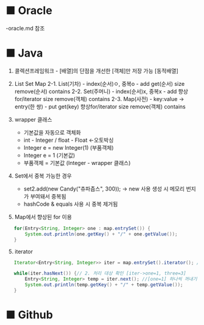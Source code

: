 # ■ Oracle
-oracle.md 참조

# ■ Java
 1. 콜렉션프레임워크 - [배열]의 단점을 개선한 [객체]만 저장 가능 [동적배열]
 2. List Set Map
    2-1. List(기차) - index(순서)ㅇ, 중복o 	- 	 add get(순서) size remove(순서) contains
    2-2. Set(주머니) - index(순서)x, 중복x 	- 	 add 향상for/iterator size remove(객체) contains
    2-3. Map(사전) - key:value -> entry(한 쌍) - put get(key) 향상for/iterator size remove(객체) contains

 3. wrapper 클래스
    - 기본값을 자동으로 객체화
    - int - Integer / float - Float  <-오토박싱
    - Integer e = new Integer(1) (부품객체)
    - Integer e = 1  (기본값)
    - 부품객체 = 기본값 (Integer - wrapper 클래스)

 4. Set에서 중복 가능한 경우
    - set2.add(new Candy("츄파츕스", 300));  -> new 사용 생성 시 메모리 번지가 부여돼서 중복됨    
    - hashCode & equals 사용 시 중복 제거됨

 5. Map에서 향상된 for 이용
 ```java 
 	for(Entry<String, Integer> one : map.entrySet()) {
		System.out.println(one.getKey() + "/" + one.getValue());
	}
 ```                

 5. iterator
 ```java
 	Iterator<Entry<String, Integer>> iter = map.entrySet().iterator(); //1. 줄서기 iter ->[one=1, three=3]

	while(iter.hasNext()) {// 2. 처리 대상 확인 [iter->one=1, three=3]
		Entry<String, Integer> temp = iter.next(); //[one=1] 하나씩 꺼내기
		System.out.println(temp.getKey() + "/" + temp.getValue());
	}
 ```


# ■ Github  
